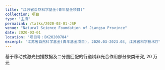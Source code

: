 ```yaml
---
title: "江苏省自然科学基金(青年基金项目)"
collection: 项目
type: "主持"
permalink: /talks/2020-03-01-JSF
venue: "Natural Science Foundation of Jiangsu Province"
date: 2020-03-01
location: "项目号：BK20200784"
excerpt: '江苏省自然科学基金(青年基金项目), 2020.03-2023.03, 江苏省科学技术厅'
---
```


基于移动式激光扫描数据及二分图匹配的行道树非光合作用部分聚类研究, 20 万元
